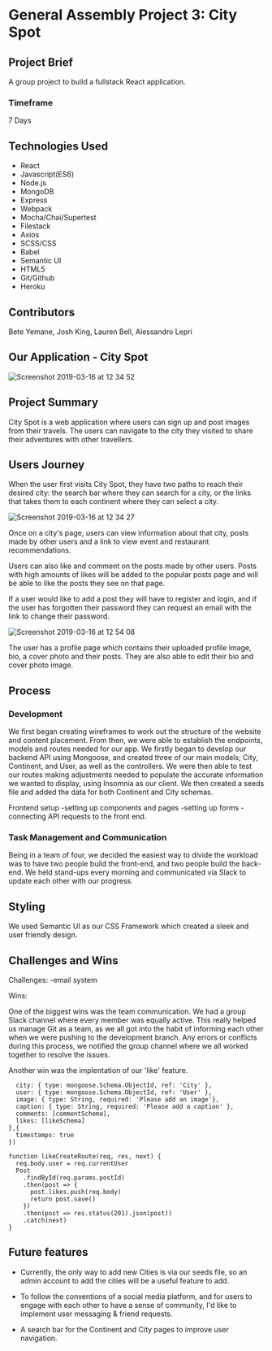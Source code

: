 
# General Assembly Project 3: City Spot

## Project Brief

A group project to build a fullstack React application.

### Timeframe

7 Days

## Technologies Used
* React
* Javascript(ES6)
* Node.js
* MongoDB
* Express
* Webpack
* Mocha/Chai/Supertest
* Filestack
* Axios
* SCSS/CSS
* Babel
* Semantic UI
* HTML5
* Git/Github
* Heroku

## Contributors

Bete Yemane, Josh King, Lauren Bell, Alessandro Lepri

## Our Application - City Spot

![Screenshot 2019-03-16 at 12 34 52](https://user-images.githubusercontent.com/44004811/54475500-d18ad700-47e9-11e9-8997-b206c1586b30.png)

## Project Summary

City Spot is a web application where users can sign up and post images from their travels. The users can navigate to the city they visited to share their adventures with other travellers.

## Users Journey

When the user first visits City Spot, they have two paths to reach their desired city: the search bar where they can search for a city, or the links that takes them to each continent where they can select a city.

![Screenshot 2019-03-16 at 12 34 27](https://user-images.githubusercontent.com/44004811/54475406-e7e46300-47e8-11e9-87c3-6099e41a5c8e.png)

Once on a city's page, users can view information about that city, posts made by other users and a link to view event and restaurant recommendations.

Users can also like and comment on the posts made by other users. Posts with high amounts of likes will be added to the popular posts page and will be able to like the posts they see on that page.

If a user would like to add a post they will have to register and login, and if the user has forgotten their password they can request an email with the link to change their password.

![Screenshot 2019-03-16 at 12 54 08](https://user-images.githubusercontent.com/44004811/54475586-af458900-47ea-11e9-8524-854cdcbe9512.png)

The user has a profile page which contains their uploaded profile image, bio, a cover photo and their posts. They are also able to edit their bio and cover photo image.

## Process

### Development

We first began creating wireframes to work out the structure of the website and content placement. From then, we were able to establish the endpoints, models and routes needed for our app. We firstly began to develop our backend API using Mongoose, and created three of our main models; City, Continent, and User, as well as the controllers. We were then able to test our routes making adjustments needed to populate the accurate information we wanted to display, using Insomnia as our client. We then created a seeds file and added the data for both Continent and City schemas. 

Frontend setup
-setting up components and pages
-setting up forms
-connecting API requests to the front end.

### Task Management and Communication

Being in a team of four, we decided the easiest way to divide the workload was to have two people build the front-end, and two people build the back-end. We held stand-ups every morning and communicated via Slack to update each other with our progress.

## Styling

We used Semantic UI as our CSS Framework which created a sleek and user friendly design. 

## Challenges and Wins
Challenges:
-email system

Wins:

One of the biggest wins was the team communication. We had a group Slack channel where every member was equally active. This really helped us manage Git as a team, as we all got into the habit of informing each other when we were pushing to the development branch. Any errors or conflicts during this process, we notified the group channel where we all worked together to resolve the issues.

Another win was the implentation of our 'like' feature.

```const postSchema = new mongoose.Schema({
  city: { type: mongoose.Schema.ObjectId, ref: 'City' },
  user: { type: mongoose.Schema.ObjectId, ref: 'User' },
  image: { type: String, required: 'Please add an image'},
  caption: { type: String, required: 'Please add a caption' },
  comments: [commentSchema],
  likes: [likeSchema]
},{
  timestamps: true
})
```
```
function likeCreateRoute(req, res, next) {
  req.body.user = req.currentUser
  Post
    .findById(req.params.postId)
    .then(post => {
      post.likes.push(req.body)
      return post.save()
    })
    .then(post => res.status(201).json(post))
    .catch(next)
}
```

## Future features

* Currently, the only way to add new Cities is via our seeds file, so an admin account to add the cities will be a useful feature to add.

* To follow the conventions of a social media platform, and for users to engage with each other to have a sense of community, I'd like to implement user messaging & friend requests.

* A search bar for the Continent and City pages to improve user navigation.

